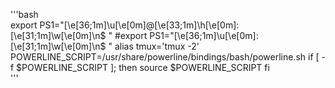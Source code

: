 '''bash  
export PS1="\[\e[36;1m\]\u\[\e[0m\]@\[\e[33;1m\]\h\[\e[0m\]:\[\e[31;1m\]\w\[\e[0m\]\n\$ "
#export PS1="\[\e[36;1m\]\u\[\e[0m\]:\[\e[31;1m\]\w\[\e[0m\]\n\$ "
alias tmux='tmux -2'
POWERLINE_SCRIPT=/usr/share/powerline/bindings/bash/powerline.sh
if [ -f $POWERLINE_SCRIPT ]; then
    source $POWERLINE_SCRIPT
fi  
'''
